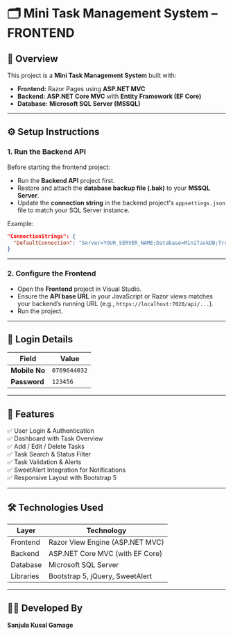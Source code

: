 # 🗂️ Mini Task Management System – FRONTEND

## 📘 Overview
This project is a **Mini Task Management System** built with:
- **Frontend:** Razor Pages using **ASP.NET MVC**
- **Backend:** **ASP.NET Core MVC** with **Entity Framework (EF Core)**
- **Database:** **Microsoft SQL Server (MSSQL)**

---

## ⚙️ Setup Instructions

### 1. Run the Backend API
Before starting the frontend project:
- Run the **Backend API** project first.
- Restore and attach the **database backup file (.bak)** to your **MSSQL Server**.
- Update the **connection string** in the backend project's `appsettings.json` file to match your SQL Server instance.

Example:
```json
"ConnectionStrings": {
  "DefaultConnection": "Server=YOUR_SERVER_NAME;Database=MiniTaskDB;Trusted_Connection=True;TrustServerCertificate=True;"
}
```

---

### 2. Configure the Frontend
- Open the **Frontend** project in Visual Studio.
- Ensure the **API base URL** in your JavaScript or Razor views matches your backend’s running URL (e.g., `https://localhost:7020/api/...`).
- Run the project.

---

## 🔐 Login Details

| Field         | Value         |
|----------------|---------------|
| **Mobile No**  | `0769644032`  |
| **Password**   | `123456`      |

---

## 🧩 Features
✅ User Login & Authentication  
✅ Dashboard with Task Overview  
✅ Add / Edit / Delete Tasks  
✅ Task Search & Status Filter  
✅ Task Validation & Alerts  
✅ SweetAlert Integration for Notifications  
✅ Responsive Layout with Bootstrap 5  

---

## 🛠️ Technologies Used

| Layer | Technology |
|--------|-------------|
| Frontend | Razor View Engine (ASP.NET MVC) |
| Backend | ASP.NET Core MVC (with EF Core) |
| Database | Microsoft SQL Server |
| Libraries | Bootstrap 5, jQuery, SweetAlert |

---

## 🧑‍💻 Developed By
**Sanjula Kusal Gamage**
